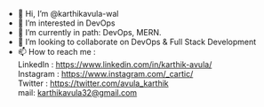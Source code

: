 - 👋 Hi, I’m @karthikavula-wal
- 👀 I’m interested in DevOps
- 🌱 I’m currently in path: DevOps, MERN.
- 💞️ I’m looking to collaborate on DevOps & Full Stack Development
- 📫 How to reach me : <br />
						LinkedIn : https://www.linkedin.com/in/karthik-avula/ <br />
						Instagram : https://www.instagram.com/_cartic/ <br />
						Twitter : https://twitter.com/avula_karthik <br />
						mail: <a href=mailto:karthikavula32@gmail.com>karthikavula32@gmail.com</a> <br />


<!---
karthikavula-wal/karthikavula-wal is a ✨ special ✨ repository because its `README.md` (this file) appears on your GitHub profile.
You can click the Preview link to take a look at your changes.
--->
